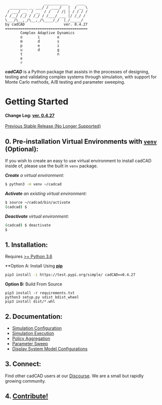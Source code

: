 ```
                  ___________    ____
  ________ __ ___/ / ____/   |  / __ \
 / ___/ __` / __  / /   / /| | / / / /
/ /__/ /_/ / /_/ / /___/ ___ |/ /_/ /
\___/\__,_/\__,_/\____/_/  |_/_____/
by cadCAD                  ver. 0.4.27
======================================
       Complex Adaptive Dynamics       
       o       i        e
       m       d        s
       p       e        i
       u       d        g
       t                n
       e
       r
```
***cadCAD*** is a Python package that assists in the processes of designing, testing and validating complex systems 
through simulation, with support for Monte Carlo methods, A/B testing and parameter sweeping. 

# Getting Started

#### Change Log: [ver. 0.4.27](CHANGELOG.md)

[Previous Stable Release (No Longer Supported)](https://github.com/cadCAD-org/cadCAD/tree/b9cc6b2e4af15d6361d60d6ec059246ab8fbf6da)

## 0. Pre-installation Virtual Environments with [`venv`](https://docs.python.org/3/library/venv.html) (Optional):
If you wish to create an easy to use virtual environment to install cadCAD inside of, please use the built in `venv` package.

***Create** a virtual environment:*
```bash
$ python3 -m venv ~/cadcad
```

***Activate** an existing virtual environment:*
```bash
$ source ~/cadcad/bin/activate
(cadcad) $
```

***Deactivate** virtual environment:*
```bash
(cadcad) $ deactivate
$
```

## 1. Installation: 
Requires [>= Python 3.6](https://www.python.org/downloads/) 

**Option A: Install Using **[pip](https://test.pypi.org/project/cadCAD/0.4.27/)** 
```bash
pip3 install -i https://test.pypi.org/simple/ cadCAD==0.4.27
```

**Option B:** Build From Source
```
pip3 install -r requirements.txt
python3 setup.py sdist bdist_wheel
pip3 install dist/*.whl
```

## 2. Documentation:
* [Simulation Configuration](documentation/README.md)
* [Simulation Execution](documentation/Simulation_Execution.md)
* [Policy Aggregation](documentation/Policy_Aggregation.md)
* [Parameter Sweep](documentation/System_Model_Parameter_Sweep.md)
* [Display System Model Configurations](documentation/System_Configuration.md)

## 3. Connect:
Find other cadCAD users at our [Discourse](https://community.cadcad.org/). We are a small but rapidly growing community.

## 4. [Contribute!](CONTRIBUTING.md)